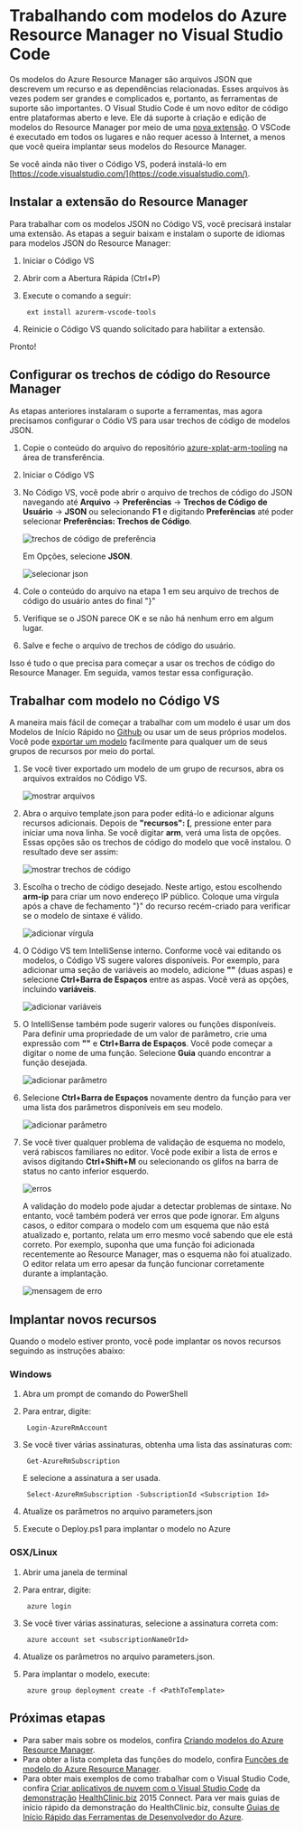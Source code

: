 <properties
   pageTitle="Usar VSCode com modelos do Resource Manager | Microsoft Azure"
   description="Mostra como definir o Visual Studio Code para criar modelos do Azure Resource Manager."
   services="azure-resource-manager"
   documentationCenter="na"
   authors="cmatskas"
   manager="timlt"
   editor="tysonn"/>

<tags
   ms.service="azure-resource-manager"
   ms.devlang="na"
   ms.topic="get-started-article"
   ms.tgt_pltfrm="na"
   ms.workload="na"
   ms.date="06/29/2016"
   ms.author="chmatsk;tomfitz"/>

# Trabalhando com modelos do Azure Resource Manager no Visual Studio Code

Os modelos do Azure Resource Manager são arquivos JSON que descrevem um recurso e as dependências relacionadas. Esses arquivos às vezes podem ser grandes e complicados e, portanto, as ferramentas de suporte são importantes. O Visual Studio Code é um novo editor de código entre plataformas aberto e leve. Ele dá suporte à criação e edição de modelos do Resource Manager por meio de uma [nova extensão](https://marketplace.visualstudio.com/items?itemName=msazurermtools.azurerm-vscode-tools). O VSCode é executado em todos os lugares e não requer acesso à Internet, a menos que você queira implantar seus modelos do Resource Manager.

Se você ainda não tiver o Código VS, poderá instalá-lo em [https://code.visualstudio.com/](https://code.visualstudio.com/).

## Instalar a extensão do Resource Manager

Para trabalhar com os modelos JSON no Código VS, você precisará instalar uma extensão. As etapas a seguir baixam e instalam o suporte de idiomas para modelos JSON do Resource Manager:

1. Iniciar o Código VS
2. Abrir com a Abertura Rápida (Ctrl+P)
3. Execute o comando a seguir:

        ext install azurerm-vscode-tools

4. Reinicie o Código VS quando solicitado para habilitar a extensão.

 Pronto!

## Configurar os trechos de código do Resource Manager

As etapas anteriores instalaram o suporte a ferramentas, mas agora precisamos configurar o Códio VS para usar trechos de código de modelos JSON.

1. Copie o conteúdo do arquivo do repositório [azure-xplat-arm-tooling](https://raw.githubusercontent.com/Azure/azure-xplat-arm-tooling/master/VSCode/armsnippets.json) na área de transferência.
2. Iniciar o Código VS
3. No Código VS, você pode abrir o arquivo de trechos de código do JSON navegando até **Arquivo** -> **Preferências** -> **Trechos de Código de Usuário** -> **JSON** ou selecionando **F1** e digitando **Preferências** até poder selecionar **Preferências: Trechos de Código**.

    ![trechos de código de preferência](./media/resource-manager-vs-code/preferences-snippets.png)

    Em Opções, selecione **JSON**.

    ![selecionar json](./media/resource-manager-vs-code/select-json.png)

4. Cole o conteúdo do arquivo na etapa 1 em seu arquivo de trechos de código do usuário antes do final "}"
5. Verifique se o JSON parece OK e se não há nenhum erro em algum lugar.
6. Salve e feche o arquivo de trechos de código do usuário.

Isso é tudo o que precisa para começar a usar os trechos de código do Resource Manager. Em seguida, vamos testar essa configuração.

## Trabalhar com modelo no Código VS

A maneira mais fácil de começar a trabalhar com um modelo é usar um dos Modelos de Início Rápido no [Github](https://github.com/Azure/azure-quickstart-templates) ou usar um de seus próprios modelos. Você pode [exportar um modelo](resource-manager-export-template.md) facilmente para qualquer um de seus grupos de recursos por meio do portal.

1. Se você tiver exportado um modelo de um grupo de recursos, abra os arquivos extraídos no Código VS.

    ![mostrar arquivos](./media/resource-manager-vs-code/show-files.png)

2. Abra o arquivo template.json para poder editá-lo e adicionar alguns recursos adicionais. Depois de **"recursos": [**, pressione enter para iniciar uma nova linha. Se você digitar **arm**, verá uma lista de opções. Essas opções são os trechos de código do modelo que você instalou. O resultado deve ser assim:

    ![mostrar trechos de código](./media/resource-manager-vs-code/type-snippets.png)

3. Escolha o trecho de código desejado. Neste artigo, estou escolhendo **arm-ip** para criar um novo endereço IP público. Coloque uma vírgula após a chave de fechamento "}" do recurso recém-criado para verificar se o modelo de sintaxe é válido.

     ![adicionar vírgula](./media/resource-manager-vs-code/add-comma.png)

4. O Código VS tem IntelliSense interno. Conforme você vai editando os modelos, o Código VS sugere valores disponíveis. Por exemplo, para adicionar uma seção de variáveis ao modelo, adicione **""** (duas aspas) e selecione **Ctrl+Barra de Espaços** entre as aspas. Você verá as opções, incluindo **variáveis**.

    ![adicionar variáveis](./media/resource-manager-vs-code/add-variables.png)

5. O IntelliSense também pode sugerir valores ou funções disponíveis. Para definir uma propriedade de um valor de parâmetro, crie uma expressão com **""** e **Ctrl+Barra de Espaços**. Você pode começar a digitar o nome de uma função. Selecione **Guia** quando encontrar a função desejada.

    ![adicionar parâmetro](./media/resource-manager-vs-code/select-parameters.png)

6. Selecione **Ctrl+Barra de Espaços** novamente dentro da função para ver uma lista dos parâmetros disponíveis em seu modelo.

    ![adicionar parâmetro](./media/resource-manager-vs-code/select-avail-parameters.png)

7. Se você tiver qualquer problema de validação de esquema no modelo, verá rabiscos familiares no editor. Você pode exibir a lista de erros e avisos digitando **Ctrl+Shift+M** ou selecionando os glifos na barra de status no canto inferior esquerdo.

    ![erros](./media/resource-manager-vs-code/errors.png)

    A validação do modelo pode ajudar a detectar problemas de sintaxe. No entanto, você também poderá ver erros que pode ignorar. Em alguns casos, o editor compara o modelo com um esquema que não está atualizado e, portanto, relata um erro mesmo você sabendo que ele está correto. Por exemplo, suponha que uma função foi adicionada recentemente ao Resource Manager, mas o esquema não foi atualizado. O editor relata um erro apesar da função funcionar corretamente durante a implantação.

    ![mensagem de erro](./media/resource-manager-vs-code/unrecognized-function.png)

## Implantar novos recursos

Quando o modelo estiver pronto, você pode implantar os novos recursos seguindo as instruções abaixo:

### Windows

1. Abra um prompt de comando do PowerShell
2. Para entrar, digite:

        Login-AzureRmAccount 

3. Se você tiver várias assinaturas, obtenha uma lista das assinaturas com:

        Get-AzureRmSubscription

    E selecione a assinatura a ser usada.
   
        Select-AzureRmSubscription -SubscriptionId <Subscription Id>

4. Atualize os parâmetros no arquivo parameters.json
5. Execute o Deploy.ps1 para implantar o modelo no Azure

### OSX/Linux

1. Abrir uma janela de terminal
2. Para entrar, digite:

        azure login 

3. Se você tiver várias assinaturas, selecione a assinatura correta com:

        azure account set <subscriptionNameOrId> 

4. Atualize os parâmetros no arquivo parameters.json.
5. Para implantar o modelo, execute:

        azure group deployment create -f <PathToTemplate> 

## Próximas etapas

- Para saber mais sobre os modelos, confira [Criando modelos do Azure Resource Manager](resource-group-authoring-templates.md).
- Para obter a lista completa das funções do modelo, confira [Funções de modelo do Azure Resource Manager](resource-group-template-functions.md).
- Para obter mais exemplos de como trabalhar com o Visual Studio Code, confira [Criar aplicativos de nuvem com o Visual Studio Code](https://github.com/Microsoft/HealthClinic.biz/wiki/Build-cloud-apps-with-Visual-Studio-Code) da [demonstração](https://blogs.msdn.microsoft.com/visualstudio/2015/12/08/connectdemos-2015-healthclinic-biz/) [HealthClinic.biz](https://github.com/Microsoft/HealthClinic.biz) 2015 Connect. Para ver mais guias de início rápido da demonstração do HealthClinic.biz, consulte [Guias de Início Rápido das Ferramentas de Desenvolvedor do Azure](https://github.com/Microsoft/HealthClinic.biz/wiki/Azure-Developer-Tools-Quickstarts).

<!---HONumber=AcomDC_0803_2016-->
